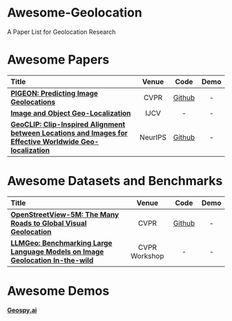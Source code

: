 # Awesome-Geolocation
A Paper List for Geolocation Research

# Awesome Papers

|  Title  |   Venue  |   Code   |   Demo   |
|:--------|:--------:|:--------:|:--------:|
| [**PIGEON: Predicting Image Geolocations**](https://arxiv.org/abs/2307.05845) | CVPR | [Github](https://github.com/LukasHaas/PIGEON) | - |
| [**Image and Object Geo-Localization**](https://link.springer.com/article/10.1007/s11263-023-01942-3) | IJCV | - | - |
| [**GeoCLIP: Clip-Inspired Alignment between Locations and Images for Effective Worldwide Geo-localization**](https://arxiv.org/abs/2309.16020v2) | NeurIPS |[Github](https://github.com/VicenteVivan/geo-clip?tab=readme-ov-file) | - |



# Awesome Datasets and Benchmarks

|  Title  |   Venue  |   Code   |   Demo   |
|:--------|:--------:|:--------:|:--------:|
| [**OpenStreetView-5M: The Many Roads to Global Visual Geolocation**](https://arxiv.org/pdf/2404.18873) | CVPR | [Github](https://github.com/gastruc/osv5m) | - |
| [**LLMGeo: Benchmarking Large Language Models on Image Geolocation In-the-wild**](https://arxiv.org/pdf/2405.20363) | CVPR Workshop | - | - |

# Awesome Demos

[**Geospy.ai**](https://geospy.ai/)
